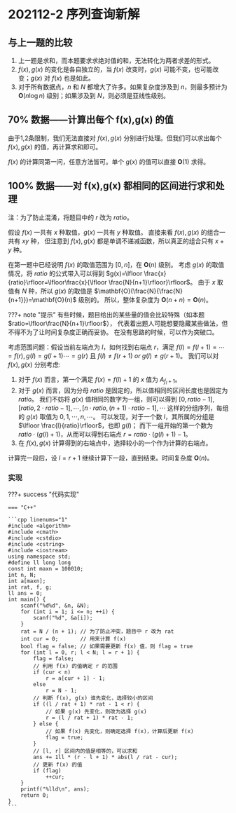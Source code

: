 # 202112-2 序列查询新解

## 与上一题的比较

1. 上一题是求和，而本题要求求绝对值的和，无法转化为两者求差的形式。
2. $f(x),g(x)$ 的变化是各自独立的，当 $f(x)$ 改变时，$g(x)$ 可能不变，也可能改变；$g(x)$ 对 $f(x)$ 也是如此。
3. 对于所有数据点，$n$ 和 $N$ 都增大了许多。如果复杂度涉及到 $n$，则最多预计为 $\mathbf{O}(n\log n)$ 级别；如果涉及到 $N$，则必须是亚线性级别。

## 70% 数据——计算出每个 f(x),g(x) 的值

由于1,2条限制，我们无法直接对 $f(x),g(x)$ 分别进行处理。但我们可以求出每个 $f(x),g(x)$ 的值，再计算求和即可。

$f(x)$ 的计算同第一问，任意方法皆可。单个 $g(x)$ 的值可以直接 $\mathbf{O}(1)$ 求得。

## 100% 数据——对 f(x),g(x) 都相同的区间进行求和处理

注：为了防止混淆，将题目中的 $r$ 改为 $ratio$。

假设 $f(x)$ 一共有 $x$ 种取值，$g(x)$ 一共有 $y$ 种取值。
直接来看 $f(x),g(x)$ 的组合一共有 $xy$ 种，
但注意到 $f(x),g(x)$ 都是单调不递减函数，所以真正的组合只有 $x+y$ 种。

在第一题中已经说明 $f(x)$ 的取值范围为 $[0,n]$，在 $\mathbf{O}(n)$ 级别。
考虑 $g(x)$ 的取值情况，将 $ratio$ 的公式带入可以得到 $g(x)=\lfloor \frac{x}{ratio}\rfloor=\lfloor\frac{x}{\lfloor \frac{N}{n+1}\rfloor}\rfloor$。
由于 $x$ 取值有 $N$ 种，所以 $g(x)$ 的取值是 $\mathbf{O}(\frac{N}{\frac{N}{n+1}})=\mathbf{O}(n)$ 级别的。
所以，整体复杂度为 $\mathbf{O}(n+n)=\mathbf{O}(n)$。

???+ note "提示"
    有些时候，题目给出的某些量的值会比较特殊（如本题 $ratio=\lfloor\frac{N}{n+1}\rfloor$），
    代表着出题人可能想要隐藏某些做法，但不得不为了让时间复杂度正确而妥协。
    在没有思路的时候，可以作为突破口。

考虑范围问题：假设当前左端点为 $l$，如何找到右端点 $r$，满足 $f(l)=f(l+1)=\cdots=f(r),g(l)=g(l+1)\cdots=g(r)$ 且 $f(l)\not=f(r+1)\ or\ g(l)\not=g(r+1)$。
我们可以对 $f(x),g(x)$ 分别考虑:

1. 对于 $f(x)$ 而言，第一个满足 $f(x)=f(l)+1$ 的 $x$ 值为 $A_{f_l + 1}$。
2. 对于 $g(x)$ 而言，因为分母 $ratio$ 是固定的，所以值相同的区间长度也是固定为 $ratio$。
          我们不妨将 $g(x)$ 值相同的数字为一组，则可以得到 $[0,ratio-1],[ratio,2\cdot ratio-1],\cdots,[n\cdot ratio,(n+1)\cdot ratio-1],\cdots$
          这样的分组序列，每组的 $g(x)$ 取值为 $0,1,\cdots,n,\cdots$。
          可以发现，对于一个数 $l$，其所属的分组是 $\lfloor \frac{l}{ratio}\rfloor$，也即 $g(l)$；
          而下一组开始的第一个数为 $ratio\cdot (g(l)+1)$，从而可以得到右端点 $r = ratio\cdot (g(l)+1) - 1$。
3. 在 $f(x),g(x)$ 计算得到的右端点中，选择较小的一个作为计算的右端点。

计算完一段后，设 $l=r+1$ 继续计算下一段，直到结束。时间复杂度 $\mathbf{O}(n)$。

### 实现

???+ success "代码实现"

    === "C++"

    ```cpp linenums="1"
    #include <algorithm>
    #include <cmath>
    #include <cstdio>
    #include <cstring>
    #include <iostream>
    using namespace std;
    #define ll long long
    const int maxn = 100010;
    int n, N;
    int a[maxn];
    int rat, f, g;
    ll ans = 0;
    int main() {
        scanf("%d%d", &n, &N);
        for (int i = 1; i <= n; ++i) {
            scanf("%d", &a[i]);
        }
        rat = N / (n + 1); // 为了防止冲突，题目中 r 改为 rat
        int cur = 0;       // 用来计算 f(x)
        bool flag = false; // 如果需要更新 f(x) 值，则 flag = true
        for (int l = 0, r; l < N; l = r + 1) {
            flag = false;
            // 利用 f(x) 的值确定 r 的范围
            if (cur < n)
                r = a[cur + 1] - 1;
            else
                r = N - 1;
            // 判断 f(x), g(x) 谁先变化，选择较小的区间
            if ((l / rat + 1) * rat - 1 < r) {
                // 如果 g(x) 先变化，则改为选择 g(x)
                r = (l / rat + 1) * rat - 1;
            } else {
                // 如果 f(x) 先变化，则确定选择 f(x)，计算后更新 f(x)
                flag = true;
            }
            // [l, r] 区间内的值是相等的，可以求和
            ans += 1ll * (r - l + 1) * abs(l / rat - cur);
            // 更新 f(x) 的值
            if (flag)
                ++cur;
        }
        printf("%lld\n", ans);
        return 0;
    }
    ```
<!-- \lstinputlisting[language=c++]{code/24/202112-2-100.cpp} -->

